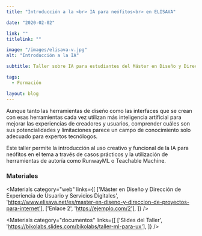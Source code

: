 ```yaml
---
title: "Introducción a la <br> IA para neófitos<br> en ELISAVA"

date: "2020-02-02"

link: ""
titlelink: ""

image: "/images/elisava-v.jpg"
alt: "Introducción a la IA"

subtitle: Taller sobre IA para estudiantes del Máster en Diseño y Dirección de Experiencia de Usuario y Servicios Digitales

tags:
  - Formación

layout: blog
---
```


<script>
  import Link from "$lib/components/Link/link.svelte";
  import ArrowLink from "$lib/icons/ArrowLink.svelte";
  import Image from "$lib/image/Image.svelte";
  import ImageRow from "$lib/layout/ImageRow/ImageRow.svelte";
  import Embed from "$lib/components/Embed/Embed.svelte";
  import Materials from "$lib/components/Materials/Materials.svelte";
  import Video from "$lib/components/Video/Video.svelte";
</script>

Aunque tanto las herramientas de diseño como las interfaces que se crean con esas herramientas cada vez utilizan más inteligencia artificial para mejorar las experiencias de creadores y usuarios, comprender cuáles son sus potencialidades y limitaciones parece un campo de conocimiento solo adecuado para expertos tecnólogos.

Este taller permite la introducción al uso creativo y funcional de la IA para neófitos en el tema a través de casos prácticos y la utilización de herramientas de autoría como RunwayML o Teachable Machine.

### Materiales

<Materials category="web" links={[
['Máster en Diseño y Dirección de Experiencia de Usuario y Servicios Digitales', 'https://www.elisava.net/es/master-en-diseno-y-direccion-de-proyectos-para-internet'],
['Enlace 2', 'https://ejemplo.com/2'],
]}
/>

<Materials category="documentos" links={[
['Slides del Taller', 'https://bikolabs.slides.com/bikolabs/taller-ml-para-ux'],
]}
/>
